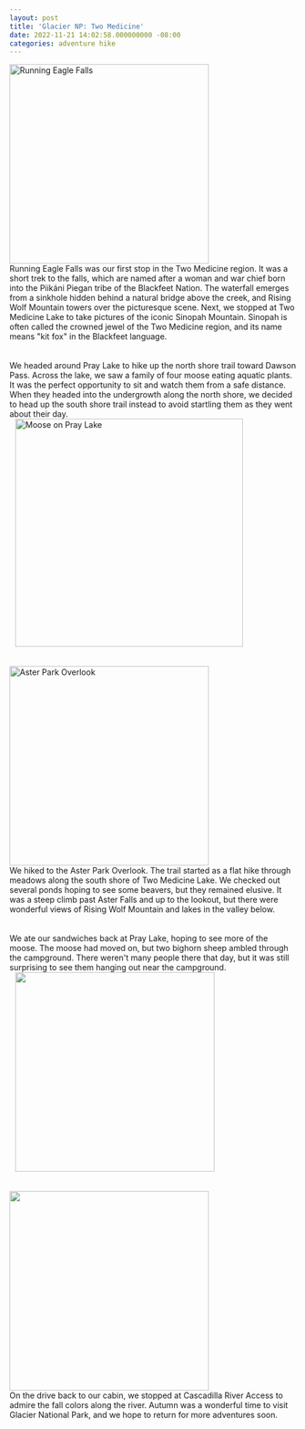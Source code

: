 ```yaml
---
layout: post
title: 'Glacier NP: Two Medicine'
date: 2022-11-21 14:02:58.000000000 -08:00
categories: adventure hike
---
```


<link rel="stylesheet" href="{{ site.baseurl }}/assets/post-styles.css">

<div class="floatingtext">
  <img src="{{ site.baseurl }}/assets/2022/11/NZ7_2348.jpg" alt="Running Eagle Falls" width="350px" style="padding: 0px 10px 0px 0px">
  <div>
    Running Eagle Falls was our first stop in the Two Medicine region. It was a short trek to the falls, which are named after a woman and war chief born into the Piikáni Piegan tribe of the Blackfeet Nation. The waterfall emerges from a sinkhole hidden behind a natural bridge above the creek, and Rising Wolf Mountain towers over the picturesque scene. Next, we stopped at Two Medicine Lake to take pictures of the iconic Sinopah Mountain. Sinopah is often called the crowned jewel of the Two Medicine region, and its name means "kit fox" in the Blackfeet language.
  </div>
</div>

<div style="clear: both"><br><br>

<div class="floatingtext">
  <div>
    We headed around Pray Lake to hike up the north shore trail toward Dawson Pass. Across the lake, we saw a family of four moose eating aquatic plants. It was the perfect opportunity to sit and watch them from a safe distance. When they headed into the undergrowth along the north shore, we decided to head up the south shore trail instead to avoid startling them as they went about their day.
  </div>
  <img src="{{ site.baseurl }}/assets/2022/11/NZ7_2490-1024x588.jpg" alt="Moose on Pray Lake" width="400px" style="padding: 0px 0px 0px 10px">
</div>

<div style="clear: both"><br><br>

<div class="floatingtext">
  <img src="{{ site.baseurl }}/assets/2022/11/NZ7_2548.jpg" alt="Aster Park Overlook" width="350px" style="padding: 0px 10px 0px 0px">
  <div>
    We hiked to the Aster Park Overlook. The trail started as a flat hike through meadows along the south shore of Two Medicine Lake. We checked out several ponds hoping to see some beavers, but they remained elusive. It was a steep climb past Aster Falls and up to the lookout, but there were wonderful views of Rising Wolf Mountain and lakes in the valley below.
  </div>
</div>

<div style="clear: both"><br><br>

<div class="floatingtext">
  <div>
    We ate our sandwiches back at Pray Lake, hoping to see more of the moose. The moose had moved on, but two bighorn sheep ambled through the campground. There weren't many people there that day, but it was still surprising to see them hanging out near the campground.
  </div>
  <img src="{{ site.baseurl }}/assets/2022/11/NZ7_2576-1024x823.jpg" alt="" width="350px" style="padding: 0px 0px 0px 10px">
</div>

<div style="clear: both"><br><br>

<div class="floatingtext">
  <img src="{{ site.baseurl }}/assets/2022/11/PXL_20221012_214932153-1024x833.jpg" alt="" width="350px" style="padding: 0px 10px 0px 0px">
  <div>
    On the drive back to our cabin, we stopped at Cascadilla River Access to admire the fall colors along the river. Autumn was a wonderful time to visit Glacier National Park, and we hope to return for more adventures soon.
  </div>
</div>

<!-- <img src="{{ site.baseurl }}/assets/2022/11/NZ7_2386-220x300.jpg" alt="" width="350px"> -->

<!-- wp:meow-gallery/gallery {"images":[{"alt":"","id":464,"link":"https://wildjays.click/nz7_2386/","url":"/wp-content/uploads/2022/11/NZ7_2386.jpg","caption":"Cascadilla River Access"},{"alt":"","id":479,"link":"https://wildjays.click/nz7_2374/","url":"/wp-content/uploads/2023/01/NZ7_2374.jpg","caption":"Sinopah Mountain, Two Medicine, Glacier National Park"}],"useDefaults":false,"htmlPreview":"\u003cdiv class='mgl-tiles-container'\u003e\u003cstyle\u003e\t.mgl-tiles {\t\tdisplay: block;\t}\t#mgl-gallery-63b2028242701 {\t\tmargin: -2.5px;\t\twidth: calc(100% + 5px);\t}\t#mgl-gallery-63b2028242701 .mgl-box {\t\tpadding: 2.5px;\t}\t@media screen and (max-width: 768px) {\t\t#mgl-gallery-63b2028242701 {\t\t\tmargin: -2.5px;\t\t\twidth: calc(100% + 5px);\t\t}\t\t#mgl-gallery-63b2028242701 .mgl-box {\t\t\tpadding: 2.5px;\t\t}\t\t}\t@media screen and (max-width: 460px) {\t\t#mgl-gallery-63b2028242701 {\t\t\tmargin: -2.5px;\t\t\twidth: calc(100% + 5px);\t\t}\t\t#mgl-gallery-63b2028242701 .mgl-box {\t\t\tpadding: 2.5px;\t\t}\t\t}\u003c/style\u003e\u003cdiv id='mgl-gallery-63b2028242701' class='mgl-gallery mgl-tiles captions-1' style=''\u003e\u003cfigure class=\u0022mgl-item\u0022  data-mgl-id=\u0022464\u0022 data-mgl-width=\u00221101\u0022 data-mgl-height=\u00221500\u0022\u003e\n\t\u003cdiv class=\u0022mgl-icon\u0022\u003e\n\t\t\u003cdiv class=\u0022mgl-img-container\u0022\u003e\n\t\t\t\t\t\t\t\u003cimg width=\u0022580\u0022 height=\u0022790\u0022 src=\u0022/wp-content/uploads/2022/11/NZ7_2386-752x1024.jpg\u0022 class=\u0022wp-image-464\u0022 alt=\u0022\u0022 loading=\u0022lazy\u0022 srcset=\u0022/wp-content/uploads/2022/11/NZ7_2386-752x1024.jpg 752w, /wp-content/uploads/2022/11/NZ7_2386-220x300.jpg 220w, /wp-content/uploads/2022/11/NZ7_2386-768x1046.jpg 768w, /wp-content/uploads/2022/11/NZ7_2386.jpg 1101w\u0022 sizes=\u0022(max-width: 580px) 100vw, 580px\u0022 /\u003e\t\t\t\t\t\u003c/div\u003e\n\t\u003c/div\u003e\n\t\t\u003cfigcaption class=\u0022mgl-caption\u0022\u003e\n\t\t\t\u003cp\u003eCascadilla River Access\u003c/p\u003e\n\t\u003c/figcaption\u003e\n\t\u003c/figure\u003e\n\u003cfigure class=\u0022mgl-item\u0022  data-mgl-id=\u0022479\u0022 data-mgl-width=\u00221138\u0022 data-mgl-height=\u00221500\u0022\u003e\n\t\u003cdiv class=\u0022mgl-icon\u0022\u003e\n\t\t\u003cdiv class=\u0022mgl-img-container\u0022\u003e\n\t\t\t\t\t\t\t\u003cimg width=\u0022580\u0022 height=\u0022764\u0022 src=\u0022/wp-content/uploads/2023/01/NZ7_2374-777x1024.jpg\u0022 class=\u0022wp-image-479\u0022 alt=\u0022\u0022 loading=\u0022lazy\u0022 srcset=\u0022/wp-content/uploads/2023/01/NZ7_2374-777x1024.jpg 777w, /wp-content/uploads/2023/01/NZ7_2374-228x300.jpg 228w, /wp-content/uploads/2023/01/NZ7_2374-768x1012.jpg 768w, /wp-content/uploads/2023/01/NZ7_2374.jpg 1138w\u0022 sizes=\u0022(max-width: 580px) 100vw, 580px\u0022 /\u003e\t\t\t\t\t\u003c/div\u003e\n\t\u003c/div\u003e\n\t\t\u003cfigcaption class=\u0022mgl-caption\u0022\u003e\n\t\t\t\u003cp\u003eSinopah Mountain, Two Medicine, Glacier National Park\u003c/p\u003e\n\t\u003c/figcaption\u003e\n\t\u003c/figure\u003e\n\u003c/div\u003e\u003c/div\u003e","captions":true,"align":"wide"} -->